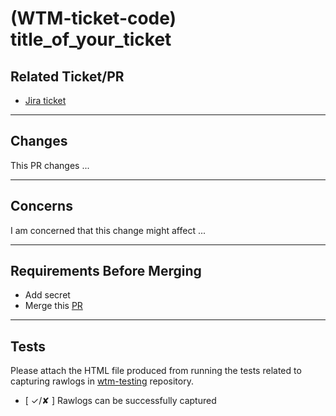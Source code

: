 # (WTM-ticket-code) title_of_your_ticket

## Related Ticket/PR
- [Jira ticket]()

---

## Changes
This PR changes ...

---

## Concerns
I am concerned that this change might affect ...

---

## Requirements Before Merging
- Add secret
- Merge this [PR]()

---

## Tests
Please attach the HTML file produced from running the tests related to capturing rawlogs in [wtm-testing](https://github.com/WhoTargetsMe/wtm-testing) repository. 


- [ ✓/✘ ] Rawlogs can be successfully captured 
